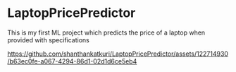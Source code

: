 # LaptopPricePredictor
This is my first ML project which predicts the price of a laptop when provided with specifications


https://github.com/shanthankatkuri/LaptopPricePredictor/assets/122714930/b63ec0fe-a067-4294-86d1-02d1d6ce5eb4

